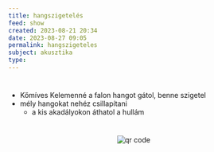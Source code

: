 ```yaml
---
title: hangszigetelés
feed: show
created: 2023-08-21 20:34
date: 2023-08-27 09:05
permalink: hangszigeteles
subject: akusztika
type: 
---
```

#
- Kőmíves Kelemenné a falon hangot gátol, benne szigetel
- mély hangokat nehéz csillapítani
	- a kis akadályokon áthatol a hullám



#
<p style="text-align: center;"><img src="https://chart.googleapis.com/chart?cht=qr&chl=https://notes.andrasdenes.com/hangszigeteles&chs=180x180&choe=UTF-8&chld=L|2" alt="qr code"></p>

